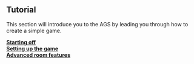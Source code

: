 Tutorial
--------

This section will introduce you to the AGS by leading you through how to
create a simple game.

[**Starting off**](StartingOff)<br>
[**Setting up the game**](Settingupthegame)<br>
[**Advanced room features**](AdvancedRoomFeatures)

